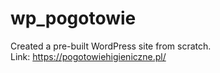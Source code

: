 # wp_pogotowie
Created a pre-built WordPress site from scratch.<br/>
Link: https://pogotowiehigieniczne.pl/
